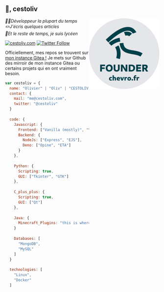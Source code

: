 ## 👋, cestoliv
<a href="https://chevro.fr"><img align='right' src="https://raw.githubusercontent.com/cestoliv/cestoliv/master/founder.svg" width="230"></a>
<p><em>👨‍💻Développeur la plupart du temps</em><br>
<em>✏️J'écris quelques articles</em><br>
<em>🏫Et le reste de temps, je suis lycéen</em><br>

[![cestoliv.com](https://img.shields.io/badge/cestoliv.com-%2300b4c4?style=flat-square&logo=internet-explorer)](https://cestoliv.com)
[![Twitter Follow](https://img.shields.io/twitter/follow/cestoliv?color=%231da1f2&label=Twitter%20%40cestoliv&style=flat-square&logo=twitter)](https://twitter.com/cestoliv)

Officiellement, mes repos se trouvent sur [mon instance Gitea !](https://git.cestoliv.com/cestoliv) Je mets sur Github des mirroir de mon instance Gitea ou certains projets qui en ont vraiment besoin.

```javascript
var cestoliv = {
  name: "Olivier" | "Oliv" | "CESTOLIV"
  contact: {
    mail: "me@cestoliv.com",
    twitter: "@cestoliv"
  }
  
  code: {
    Javascript: {
      Frontend: ["Vanilla (mostly)", "VueJS"],
      Backend: {
        NodeJs: ["Express", "EJS"],
        Deno: ["Opine", "ETA"]
      }
    },
    
    Python: {
      Scripting: true,
      GUI: ["Tkinter", "GTK"]
    },
    
    C_plus_plus: {
      Scripting: true,
      GUI: ["Qt"]
    },
    
    Java: {
      Minecraft_Plugins: "this is where it all began!" 
    }
    
    Databases: [
      "MongoDB",
      "MySQL"
    ]
  }
  
  technologies: [
    "Linux",
    "Docker"
  ]
```
